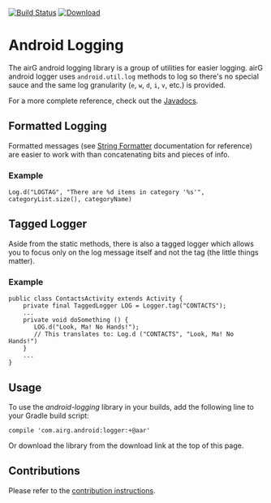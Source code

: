  [![Build Status](https://travis-ci.org/airG/android-logging.svg?branch=master)](https://travis-ci.org/airG/android-logging)
 [![Download](https://api.bintray.com/packages/airgoss/airGOss/logger/images/download.svg) ](https://bintray.com/airgoss/airGOss/logger/_latestVersion)

# Android Logging
The airG android logging library is a group of utilities for easier logging. airG android logger uses `android.util.log` methods to log so there's no special sauce and the same log granularity (`e`, `w`, `d`, `i`, `v`, etc.) is provided.

For a more complete reference, check out the [Javadocs](https://airg.github.io/android-logging/javadoc/).

## Formatted Logging
Formatted messages (see [String Formatter](https://developer.android.com/reference/java/util/Formatter.html) documentation for reference) are easier to work with than concatenating bits and pieces of info.
### Example
`Log.d("LOGTAG", "There are %d items in category '%s'", categoryList.size(), categoryName)`

## Tagged Logger
Aside from the static methods, there is also a tagged logger which allows you to focus only on the log message itself and not the tag (the little things matter).

### Example
    public class ContactsActivity extends Activity {
        private final TaggedLogger LOG = Logger.tag("CONTACTS");
        ...
        private void doSomething () {
           LOG.d("Look, Ma! No Hands!");
           // This translates to: Log.d ("CONTACTS", "Look, Ma! No Hands!")
        }
        ...
    }

## Usage
To use the _android-logging_ library in your builds, add the following line to your Gradle build script:

`compile 'com.airg.android:logger:+@aar'`

Or download the library from the download link at the top of this page.

## Contributions
Please refer to the [contribution instructions](https://airg.github.io/#contribute).
